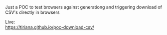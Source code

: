 Just a POC to test browsers against generationg and triggering download of CSV's directly in browsers

Live:  
https://tiriana.github.io/poc-download-csv/
